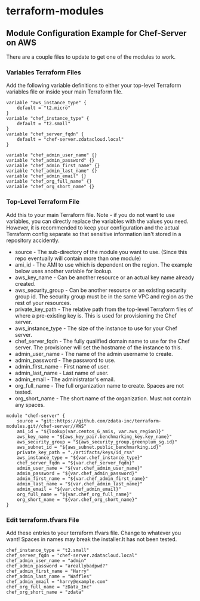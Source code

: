 # terraform-modules

## Module Configuration Example for Chef-Server on AWS
There are a couple files to update to get one of the modules to work. 

### Variables Terraform Files
Add the following variable definitions to either your top-level Terraform variables file or inside your main Terraform file.
```
variable "aws_instance_type" {
    default = "t2.micro"
}
variable "chef_instance_type" {
    default = "t2.small"
}
variable "chef_server_fqdn" {
    default = "chef-server.zdatacloud.local"
}

variable "chef_admin_user_name" {}
variable "chef_admin_password" {}
variable "chef_admin_first_name" {}
variable "chef_admin_last_name" {}
variable "chef_admin_email" {}
variable "chef_org_full_name" {}
variable "chef_org_short_name" {}
```

### Top-Level Terraform File
Add this to your main Terraform file. Note - if you do not want to use variables, you can directly replace the variables with the values you need. However, it is recommended to keep your configuration and the actual Terraform config separate so that sensitive information isn't stored in a repository accidently.

* source - The sub-directory of the module you want to use. (Since this repo eventually will contain more than one module)
* ami_id - The AMI to use which is dependent on the region. The example below uses another variable for lookup.
* aws_key_name - Can be another resource or an actual key name already created.
* aws_security_group - Can be another resource or an existing security group id. The security group must be in the same VPC and region as the rest of your resources.
* private_key_path - The relative path from the top-level Terraform files of where a pre-existing key is. This is used for provisioning the Chef server.
* aws_instance_type - The size of the instance to use for your Chef server.
* chef_server_fqdn - The fully qualified domain name to use for the Chef server. The provisioner will set the hostname of the instance to this.
* admin_user_name - The name of the admin username to create.
* admin_password - The password to use.
* admin_first_name - First name of user.
* admin_last_name - Last name of user.
* admin_email - The administrator's email.
* org_full_name - The full organization name to create. Spaces are not tested.
* org_short_name - The short name of the organization. Must not contain any spaces.
```
module "chef-server" {
    source = "git::https://github.com/zdata-inc/terraform-modules.git//chef-server//AWS"
    ami_id = "${lookup(var.centos_6_amis, var.aws_region)}"
    aws_key_name = "${aws_key_pair.benchmarking_key.key_name}"
    aws_security_group = "${aws_security_group.greenplum_sg.id}"
    aws_subnet_id = "${aws_subnet.public_benchmarking.id}"
    private_key_path = "./artifacts/keys/id_rsa"
    aws_instance_type = "${var.chef_instance_type}"
    chef_server_fqdn = "${var.chef_server_fqdn}"
    admin_user_name = "${var.chef_admin_user_name}"
    admin_password = "${var.chef_admin_password}"
    admin_first_name = "${var.chef_admin_first_name}"
    admin_last_name = "${var.chef_admin_last_name}"
    admin_email = "${var.chef_admin_email}"
    org_full_name = "${var.chef_org_full_name}"
    org_short_name = "${var.chef_org_short_name}"
}
```

### Edit terraform.tfvars File
Add these entries to your terraform.tfvars file. Change to whatever you want! Spaces in names may break the installer.It has not been  tested.
```
chef_instance_type = "t2.small"
chef_server_fqdn = "chef-server.zdatacloud.local"
chef_admin_user_name = "admin"
chef_admin_password = "areallybadpwd?"
chef_admin_first_name = "Harry"
chef_admin_last_name = "Waffles"
chef_admin_email = "harry@example.com"
chef_org_full_name = "zData_Inc"
chef_org_short_name = "zdata"
```
